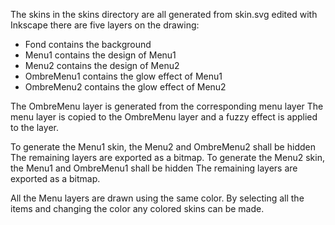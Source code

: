 The skins in the skins directory are all generated from skin.svg edited with Inkscape
there are five layers on the drawing:
 - Fond contains the background
 - Menu1 contains the design of Menu1
 - Menu2 contains the design of Menu2
 - OmbreMenu1 contains the glow effect of Menu1
 - OmbreMenu2 contains the glow effect of Menu2

The OmbreMenu layer is generated from the corresponding menu layer
The menu layer is copied to the OmbreMenu layer and a fuzzy effect is applied to the layer.

To generate the Menu1 skin, the Menu2 and OmbreMenu2 shall be hidden
The remaining layers are exported as a bitmap.
To generate the Menu2 skin, the Menu1 and OmbreMenu1 shall be hidden
The remaining layers are exported as a bitmap.

All the Menu layers are drawn using the same color. By selecting all the items and changing the color any colored skins can be made.
